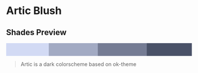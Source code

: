 # Artic Blush
## Shades Preview
<img align="center" src="https://github.com/articblush/.github/blob/main/src/shades.png">

> Artic is a dark colorscheme based on ok-theme
